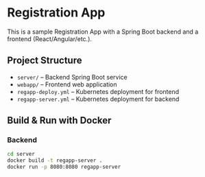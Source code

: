 # Registration App

This is a sample Registration App with a Spring Boot backend and a frontend (React/Angular/etc.).

## Project Structure

- `server/` – Backend Spring Boot service
- `webapp/` – Frontend web application
- `regapp-deploy.yml` – Kubernetes deployment for frontend
- `regapp-server.yml` – Kubernetes deployment for backend

## Build & Run with Docker

### Backend
```bash
cd server
docker build -t regapp-server .
docker run -p 8080:8080 regapp-server
